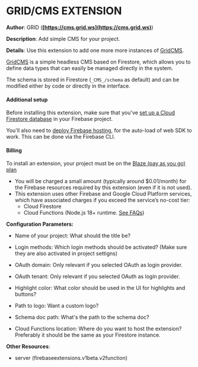 # GRID/CMS EXTENSION

**Author**: GRID (**[https://cms.grid.ws](https://cms.grid.ws)**)

**Description**: Add simple CMS for your project.

**Details**: Use this extension to add one more more instances of [GridCMS](https://cms.grid.ws).

[GridCMS](https://cms.grid.ws) is a simple headless CMS based on Firestore, which allows you to define data types that can easily be managed directly in the system.

The schema is stored in Firestore (`_CMS_/schema` as default) and can be modified either by code or directly in the interface.

#### Additional setup

Before installing this extension, make sure that you've [set up a Cloud Firestore database](https://firebase.google.com/docs/firestore/quickstart) in your Firebase project.

You'll also need to [deploy Firebase hosting](https://firebase.google.com/docs/firestore/quickstart), for the auto-load of web SDK to work. This can be done via the Firebase CLI.

#### Billing

To install an extension, your project must be on the [Blaze (pay as you go) plan](https://firebase.google.com/pricing)

- You will be charged a small amount (typically around $0.01/month) for the Firebase resources required by this extension (even if it is not used).
- This extension uses other Firebase and Google Cloud Platform services, which have associated charges if you exceed the service’s no-cost tier:
  - Cloud Firestore
  - Cloud Functions (Node.js 18+ runtime. [See FAQs](https://firebase.google.com/support/faq#extensions-pricing))

**Configuration Parameters:**

- Name of your project: What should the title be?

- Login methods: Which login methods should be activated? (Make sure they are also activated in project settigns)

- OAuth domain: Only relevant if you selected OAuth as login provider.

- OAuth tenant: Only relevant if you selected OAuth as login provider.

- Highlight color: What color should be used in the UI for highlights and buttons?

- Path to logo: Want a custom logo?

- Schema doc path: What's the path to the schema doc?

- Cloud Functions location: Where do you want to host the extension? Preferably it should be the same as your Firestore instance.

**Other Resources**:

- server (firebaseextensions.v1beta.v2function)
